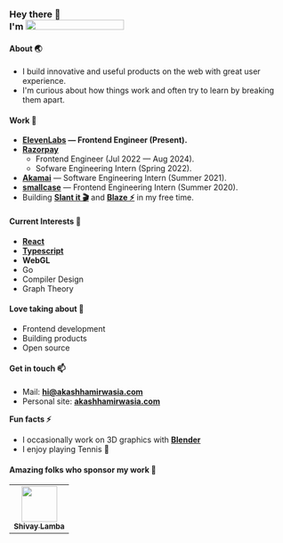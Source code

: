 <h3>
  Hey there 👋<br>
  I'm
  <a href="#">
    <img src="https://akashhamirwasia.com/akash-animated.svg" width="177" height="18">
  </a>
</h3>

<!--
- 🔭 I’m currently working on ...
- 🌱 I’m currently learning ...
- 👯 I’m looking to collaborate on ...
- 🤔 I’m looking for help with ...
- 💬 Ask me about ...
- 📫 How to reach me: ...
- 😄 Pronouns: ...
- ⚡ Fun fact: ...
-->

#### About 🌏
- I build innovative and useful products on the web with great user experience.
- I'm curious about how things work and often try to learn by breaking them apart.

#### Work 🔭
- **[ElevenLabs](https://elevenlabs.io)  — Frontend Engineer (Present).**
- **[Razorpay](https://razorpay.com)**
  - Frontend Engineer (Jul 2022 — Aug 2024).
  - Sofware Engineering Intern (Spring 2022).
- **[Akamai](https://akamai.com)** — Software Engineering Intern (Summer 2021).
- **[smallcase](https://smallcase.com)** — Frontend Engineering Intern (Summer 2020).
- Building **[Slant it 🎬](https://slantit.app)** and **[Blaze ⚡](https://blaze.now.sh)** in my free time.

#### Current Interests 🌱
- **[React](https://reactjs.org)**
- **[Typescript](https://typescriptlang.org/)**
- **WebGL**
- Go
- Compiler Design
- Graph Theory

#### Love taking about 💬
- Frontend development
- Building products
- Open source

#### Get in touch 📫
- Mail: **hi@akashhamirwasia.com**
- Personal site: **[akashhamirwasia.com](https://akashhamirwasia.com)**

**Fun facts ⚡**
- I occasionally work on 3D graphics with **[Blender](https://blender.org)**
- I enjoy playing Tennis 🎾

#### Amazing folks who sponsor my work 💚
<table width="320px">
    <tbody>
        <tr valign="top">
          <td align="center">
            <a href="https://github.com/shivaylamba">
              <img src="https://github.com/shivaylamba.png" width="64" />
              <br>
              <strong><sub>Shivay Lamba</sub></strong>
            </a>
          </td>
        </tr>
    </tbody>
</table>
